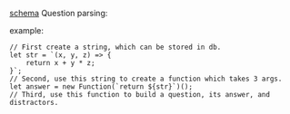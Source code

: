 [schema](https://drawsql.app/appacademy-2/diagrams/webassign#)
Question parsing:

example:
```
// First create a string, which can be stored in db.
let str = `(x, y, z) => {
    return x + y * z;
}`;
// Second, use this string to create a function which takes 3 args.
let answer = new Function(`return ${str}`)();
// Third, use this function to build a question, its answer, and distractors.
